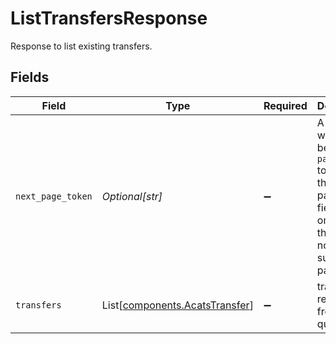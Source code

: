 # ListTransfersResponse

Response to list existing transfers.


## Fields

| Field                                                                                                                          | Type                                                                                                                           | Required                                                                                                                       | Description                                                                                                                    | Example                                                                                                                        |
| ------------------------------------------------------------------------------------------------------------------------------ | ------------------------------------------------------------------------------------------------------------------------------ | ------------------------------------------------------------------------------------------------------------------------------ | ------------------------------------------------------------------------------------------------------------------------------ | ------------------------------------------------------------------------------------------------------------------------------ |
| `next_page_token`                                                                                                              | *Optional[str]*                                                                                                                | :heavy_minus_sign:                                                                                                             | A token, which can be sent as `page_token` to retrieve the next page. If this field is omitted, there are no subsequent pages. | CgwI5uHttgYQyJXO2wESJDAxOTFjOTMxLTA3YjMtYzU0ZC0yMDNmLWU1M2U0OTBkY2FhZRoicmVjZWl2ZXIuYWNjb3VudF9pZCBpbiBbJzEwMDAwQUEnXQ         |
| `transfers`                                                                                                                    | List[[components.AcatsTransfer](../../models/components/acatstransfer.md)]                                                     | :heavy_minus_sign:                                                                                                             | transfers resulting from filter query                                                                                          |                                                                                                                                |